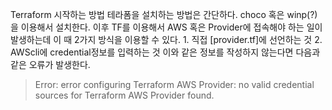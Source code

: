 Terraform 시작하는 방법
테라폼을 설치하는 방법은 간단하다.
choco 혹은 winp(?)을 이용해서 설치한다.
이후 TF를 이용해서 AWS 혹은 Provider에 접속해야 하는 일이 발생하는데 
이 때 2가지 방식을 이용할 수 있다.
    1. 직접 [provider.tf]에 선언하는 것
    2. AWScli에 credential정보를 입력하는 것
이와 같은 정보를 작성하지 않는다면 다음과 같은 오류가 발생한다.
> Error: error configuring Terraform AWS Provider: no valid credential sources for Terraform AWS Provider found.
